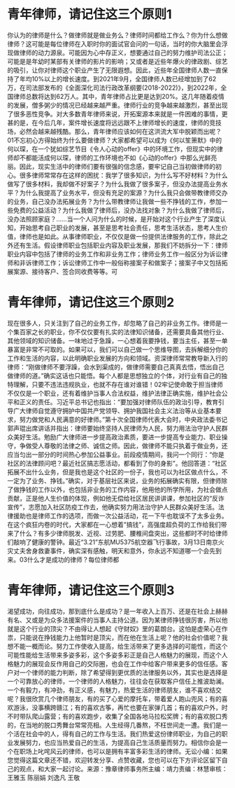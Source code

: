 # 青年律师，请记住这三个原则1

你认为的律师是什么？做律师就是做业务么？律师时间都给工作么？你为什么想做律师？这可能是每位律师在入职时你的面试官会问的一句话，当时的你大脑里会浮现做律师的动力源泉。可能因为心中存正义，想要通过自己的努力维护司法公正；可能是是年幼时某部有关律师的影片的影响；又或者是近些年爆火的律政剧、综艺的吸引，让你对律师这个职业产生了无限遐想。因此，近些年全国律师人数一直保持了年均10%以上的增长速度。到2021年9月，全国律师人数已经增加到了62万，在司法部发布的《全面深化司法行政改革纲要(2018-2022)》，到2022年，全国律师总数将达到62万人。其中，青年律师占比更是达到20%。这几年随着疫情的发展，僧多粥少的情况已经越来越严重。律师行业的竞争越来越激烈，甚至出现了很多恶性竞争。对大多数青年律师来说，开拓案源本来就是一件困难的事情，更甚的是，在今后几年，案件增长速度将远远跟不上律师增长的速度，律师的竞技场，必然会越来越残酷。那么，青年律师应该如何在这洪流大军中脱颖而出呢？01不忘初心方得始终为什么要做律师？大家都希望可以成为《何以笙箫默》中的何以琛，在一个犹如综艺节目《令人心动的offer》中的环境工作，但现实中的律师却不都能活成何以琛，律师的工作环境也不如《心动的offer》中那么光鲜亮丽。因此，现实生活中的律师们要有很强的信念感，要牢记自己当初做律师的初心。很多律师常常存在这样的困扰：我学了很多知识，为什么写不好材料？为什么做写了很多材料，我却做不好案子？为什么我做了很多案子，但没办法提高业务水平？为什么我提高了业务水平，但没有充足的案源？为什么我只会做带教律师交办的业务，自己没办法拓展业务？为什么带教律师让我做一些不挣钱的工作，参加一些免费的公益活动？为什么我做了律师后，没办法找对象？为什么我做了律师后，没办法照顾家庭？……当一个人问为什么的时候，是开始对这个行业产生了深度认知，开始思考自己职业的发展，甚至是思考社会责任，思考生活状态，思考人生价值，律师也是如此。从事律师职业，不仅仅是做一份提供法律服务的工作，除此之外还有生活。假设律师职业包括职业内容及职业发展，那我们不妨拆分一下：律师职业内容中包括了律师的业务工作和非业务工作；律师业务工作一般区分为诉讼律师和非诉律师工作；诉讼律师工作中一般俗称接案子和做案子；接案子中又包括拓展案源、接待客户、签合同收费等等。可

# 青年律师，请记住这三个原则2

现在很多人，只关注到了自己的业务工作，却忽略了自己的非业务工作。律师是一个集百家之长的职业，你不仅仅要有扎实的法律知识储备，还需要具备其他行业、其他领域的知识储备。一味地过于急躁，一心想着我要挣钱，要当主任，甚至一单暴富是非常不可取的。如果可以，我们可以自己做一个思维导图，去拆解细分你的工作和生活的内容，以此明确职业发展的方向和领域。资深律师常常教导新入行的律师：“刚做律师不要浮躁，会水到渠成的，做律师需要自己真真去悟，悟出自己做律师的道。”确实这话也只能悟。每个人都是思想独立的个体，对行业有自己的独特理解，只要不违法违规执业，也就不存在谁对谁错！02牢记使命敢于担当律师不仅仅是一个职业，还有着维护当事人合法权益，维护法律正确实施，维护社会公平和正义的责任。习近平总书记也指出：“要加强对律师队伍的政治引导，教育引导广大律师自觉遵守拥护中国共产党领导、拥护我国社会主义法治等从业基本要求，努力做党和人民满意的好律师。”第十次全国律师代表大会时，中央政法委书记郭声琨出席讲话并指出：律师要始终坚持人民律师为人民，努力用法治守护人民群众美好生活。勉励广大律师进一步提高政治素质，要进一步提高专业能力、职业操守，争做受人尊敬的法律之师、诚信之师。因此，做律师不能只执着于做业务，还应当匀出一部分的时间热心参加公益事业。前段疫情期间，我问一个同行：“你是社区的法律顾问吧？最近社区搞志愿活动，都看到了你的身影”。他回答道：“社区拓展不出什么业务，但是我也是这个社区的一份子，我也可以为社区做点什么，不一定为了业务、挣钱。”确实，对于基层社区来说，业务的拓展确实有限，但律师除了做挣钱的工作以外，也包括非业务的工作内容，他用他的所学所用，为社会做点贡献，正是他人生价值的体现，例如他无偿给社区居民讲讲课，参加社区的“反诈宣传”，志愿加入社区防疫工作去，他确实努力用法治守护人民群众美好生活。法律援助也是律师工作的选项，而做一次公益活动，花一下午也耽误不了太多业务。在这个疯狂内卷的时代，大家都在一心想着”搞钱”，高强度超负荷的工作给我们带来了什么？有多少律师脱发、近视、过劳肥、腰椎间盘突出，这些都时不时给律师们敲响了健康的警钟。最近“3.21”东航MU5375航空器飞行事故，3月13日南京火灾丈夫舍身救妻事件，确实深有感触，明天和意外，你永远不知道哪一个会先到来。03什么才是成功的律师？每位律师都

# 青年律师，请记住这三个原则3

渴望成功，向往成功，那到底什么是成功？是一年收入上百万、还是在社会上赫赫有名、又或是为众多法援案件的当事人主持公道。因为某律师挣钱很厉害，所以他就是这个行业的顶尖？不由得让人想起《守财奴》里的葛朗台。这怕是虚荣心在作祟，只能说在挣钱能力上他暂时是顶尖，而在他在生活上呢？他的社会价值呢？我想不能一概而论。努力工作使收入提高，给生活带来了更多选择的可能性，而这个可能性能给生活带来多姿多彩，这个多姿多彩正是自己人格魅力的展现，而这个人格魅力的展现会反作用自己的交际圈，也会在工作中给客户带来更多的信任感。客户对一个律师的能力判断，除了希望得到更优质的法律服务以外，其实也是选择是一个可靠放心的律师，一个律师的人格魅力，往往会在获取客户信任上推波助澜。一个有毅力，有冲劲，有正义感，有魅力，热爱生活的律师朋友，谁不喜欢结交呢？我很欣赏几个律师朋友，有的买了心爱的摩托车，带着爱人跑山兜风；有的喜欢游泳，没事横跨赣江；有的喜欢古筝，再忙也要在家弹几首；有的喜欢户外，时不时带队爬山露营；有的喜欢跑步，收集了全国各地马拉松奖牌；有的喜欢脱口秀的，在当地的脱口秀舞台常常亮相。人生经得几番熬，不枉世间走一遭。我们是一个活在社会中的人，得有自己的工作与生活。我们热爱这份律师职业，为自己的职业发展努力，也应当热爱自己的生活，为提高自己生活质量而努力。相信你会是一个在职场上叱咤风云的律师，也可以是拥有丰富多彩生活的律师。无讼小编：如果您觉得这篇文章还不错，欢迎转发分享、点赞收藏，您也可以在下方评论区留下自己的观点，和大家一起讨论。来源：豫章律师事务所主编：靖力责编：林慧审核：王雅玉 陈丽娟 刘逸凡 王敬 

